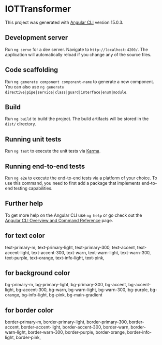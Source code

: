 # IOTTransformer

This project was generated with [Angular CLI](https://github.com/angular/angular-cli) version 15.0.3.

## Development server

Run `ng serve` for a dev server. Navigate to `http://localhost:4200/`. The application will automatically reload if you change any of the source files.

## Code scaffolding

Run `ng generate component component-name` to generate a new component. You can also use `ng generate directive|pipe|service|class|guard|interface|enum|module`.

## Build

Run `ng build` to build the project. The build artifacts will be stored in the `dist/` directory.

## Running unit tests

Run `ng test` to execute the unit tests via [Karma](https://karma-runner.github.io).

## Running end-to-end tests

Run `ng e2e` to execute the end-to-end tests via a platform of your choice. To use this command, you need to first add a package that implements end-to-end testing capabilities.

## Further help

To get more help on the Angular CLI use `ng help` or go check out the [Angular CLI Overview and Command Reference](https://angular.io/cli) page.

<!-- Pkg Installed -->

<!-- 
npm i crypto-js 
npm i @types/crypto-js
npm i ngx-spinner@14.0.0 
npm i @agm/core@1.1.0
npm install @types/googlemaps --save-dev   == >> tsconfig.app.json == >> inside add  "types": ["googlemaps"]
-->

<!-- SCSS angular material dyanamic class -->
## for text color
text-primary-m, text-primary-light, text-primary-300, text-accent, text-accent-light, text-accent-300, text-warn, text-warn-light, text-warn-300, text-purple, text-orange, text-info-light, text-pink, 
## for background color
bg-primary-m, bg-primary-light, bg-primary-300, bg-accent, bg-accent-light, bg-accent-300, bg-warn, bg-warn-light, bg-warn-300, bg-purple, bg-orange, bg-info-light, bg-pink, bg-main-gradient
## for border color
border-primary-m, border-primary-light, border-primary-300, border-accent, border-accent-light, border-accent-300, border-warn, border-warn-light, border-warn-300, border-purple, border-orange, border-info-light, border-pink, 

